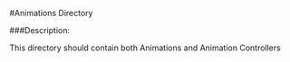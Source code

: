 #Animations Directory

###Description:

This directory should contain both Animations and Animation Controllers